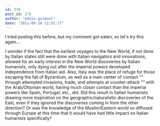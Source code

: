 ```yaml
---
id: 339
post_id: 276
author: "eddie.guimont"
date: "2011-09-20 12:51:17"
---
```

I tried posting this before, but my comment got eaten, so let's try this again...




I wonder if the fact that the earliest voyages to the New World, if not done by Italian states still were done with Italian navigators and innovations, allowed for an early interest in the New World discoveries by Italian humanists, only dying out after the imperial powers developed independence from Italian aid. Also, Italy was the place of refuge for those escaping the fall of Byzantium, as well as a main center of contact "“ through attempted invasions, trade, and attempts at counter-attack "“ with the Arab/Ottoman world, having much closer contact than the imperial powers like Spain, Portugal, etc., did. Did this result in Italian humanists drawing more inspiration on the geographic/naturalistic discoveries of the East, even if they ignored the discoveries coming in from the other direction? Or was the knowledge of the Muslim/Eastern world so diffused through Europe at this time that it would have had little impact on Italian humanists specifically?
